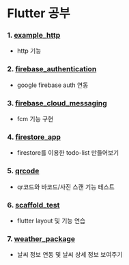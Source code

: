 # Flutter 공부

### 1. [example_http](./example_http)
- http 기능

### 2. [firebase_authentication](./firebase_authentication2)
- google firebase auth 연동

### 3. [firebase_cloud_messaging](./firebase_cloud_messaging)
- fcm 기능 구현

### 4. [firestore_app](./firestore_app)
- firestore를 이용한 todo-list 만들어보기

### 5. [qrcode](./qrcode)
- qr코드와 바코드/사진 스캔 기능 테스트

### 6. [scaffold_test](./scaffold_test)
- flutter layout 및 기능 연습

### 7. [weather_package](./weather_package)
- 날씨 정보 연동 및 날씨 상세 정보 보여주기

